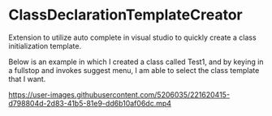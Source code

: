# ClassDeclarationTemplateCreator
Extension to utilize auto complete in visual studio to quickly create a class initialization template.

Below is an example in which I created a class called Test1, and by keying in a fullstop and invokes suggest menu, I am able to select the class template that I want.

https://user-images.githubusercontent.com/5206035/221620415-d798804d-2d83-41b5-81e9-dd6b10af06dc.mp4

